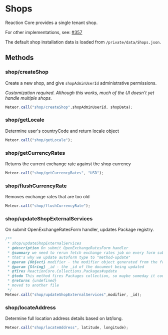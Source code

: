 # Shops

Reaction Core provides a single tenant shop.

For other implementations, see: [#357](https://github.com/reactioncommerce/reaction/issues/357)

The default shop installation data is loaded from `/private/data/Shops.json`.

## Methods

### shop/createShop

Create a new shop, and give `shopAdminUserId` administrative permissions.

_Customization required. Although this works, much of the UI doesn't yet handle multiple shops._

```js
Meteor.call("shop/createShop",shopAdminUserId, shopData);
```

### shop/getLocale

Determine user's countryCode and return locale object

```js
Meteor.call("shop/getLocale");
```

### shop/getCurrencyRates

Returns the current exchange rate against the shop currency

```js
Meteor.call("shop/getCurrencyRates", "USD");
```

### shop/flushCurrencyRate

Removes exchange rates that are too old

```js
Meteor.call("shop/flushCurrencyRate");
```

### shop/updateShopExternalServices

On submit OpenExchangeRatesForm handler, updates Package registry.

```js
/**
 * shop/updateShopExternalServices
 * @description On submit OpenExchangeRatesForm handler
 * @summary we need to rerun fetch exchange rates job on every form submit,
 * that's why we update autoform type to "method-update"
 * @param {Object} modifier - the modifier object generated from the form values
 * @param {String} _id - the _id of the document being updated
 * @fires ReactionCore.Collections.Packages#update
 * @todo This method fires Packages collection, so maybe someday it could be
 * @returns {undefined}
 * moved to another file
 */
Meteor.call("shop/updateShopExternalServices",modifier, _id);
```

### shop/locateAddress

Determine full location address details based on lat/long.

```js
Meteor.call("shop/locateAddress", latitude, longitude);
```
